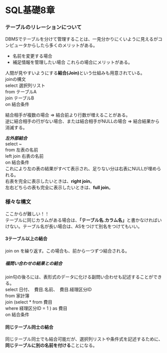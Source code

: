# SQL基礎8章

### テーブルのリレーションについて
DBMSでテーブルを分けて管理することは、一見分かりにくいように見えるがコンピュータからしたら多くのメリットがある。
- 名前を変更する場合
- 補足情報を管理したい場合
これらの場合にメリットがある。

人間が見やすいようにする<strong>結合(Join)</strong>という仕組みも用意されている。  
    joinの構文<br>
        select 選択列リスト <br>
        from テーブルA　<br>
        join テーブルB　<br>
        on 結合条件 <br>
    
結合相手が複数の場合 => 結合前より行数が増えることがある。 <br>
逆に結合相手の行がない場合、または結合相手がNULLの場合 => 結合結果から消滅する。  
 
***左外部結合***  <br>
        select ~ <br>
        from 左表の名前 <br>
        left join 右表の名前 <br>
        on 結合条件 <br>
これにより左の表の結果がすべて表示され、足りない分は右表にNULLが埋められる。  
右表を完全に表示したいときは、<strong>right join</strong>。 <br>
左右どちらの表も完全に表示したいときは、<strong>full join</strong>。 <br>


### 様々な構文 <br>
ここからが難しい！！  
テーブルに同じカラムがある場合は、<strong>「テーブル名.カラム名」</strong>と書かなければいけない。テーブル名が長い場合は、ASをつけて別名をつけてもいい。

#### 3テーブル以上の結合  
join on を繰り返す。この場合も、前から一つずつ結合される。

##### 福問い合わせの結果との結合  
join句の後ろには、表形式のデータに化ける副問い合わせも記述することができる。<br>
        select 日付、　費目.名前、　費目.経理区分ID <br>
        from 家計簿 <br>
        join (select * from 費目 <br>
              where 経理区分ID = 1 ) as 費目　<br>
        on 結合条件
    
#### 同じテーブル同士の結合
同じテーブル同士でも結合可能だが、選択列リストや条件式を記述するために、<strong>同じテーブルに別の名前を付ける</strong>ことになる。
